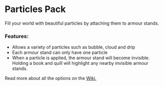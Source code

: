 # Particles Pack<!--$headerTitle--><!--$pmc:delete-->

Fill your world with beautiful particles by attaching them to armour stands.<!--$pmc:headerSize-->

### Features:
- Allows a variety of particles such as bubble, cloud and drip
- Each armour stand can only have one particle
- When a particle is applied, the armour stand will become invisible. Holding a book and quill will highlight any nearby invisible armour stands.

Read more about all the options on the [Wiki.](https://wiki.gm4.co/Better_Armour_Stands/Particles_Pack)
